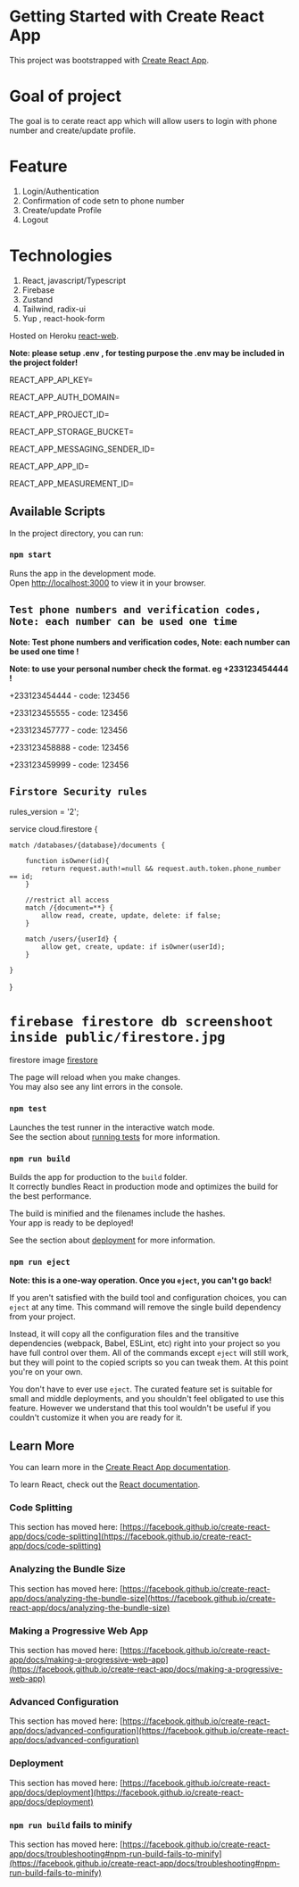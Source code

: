 # Getting Started with Create React App

This project was bootstrapped with [Create React App](https://github.com/facebook/create-react-app).

# Goal of project

The goal is to cerate react app which will allow users to login with phone number and create/update profile.

# Feature

1. Login/Authentication
2. Confirmation of code setn to phone number
3. Create/update Profile
4. Logout

# Technologies

1. React, javascript/Typescript
2. Firebase
3. Zustand
4. Tailwind, radix-ui
5. Yup , react-hook-form

Hosted on Heroku [react-web](https://savannah-react-test-app-b066dca511da.herokuapp.com/).

**Note: please setup .env , for testing purpose the .env may be included in the project folder!**

REACT_APP_API_KEY=

REACT_APP_AUTH_DOMAIN=

REACT_APP_PROJECT_ID=

REACT_APP_STORAGE_BUCKET=

REACT_APP_MESSAGING_SENDER_ID=

REACT_APP_APP_ID=

REACT_APP_MEASUREMENT_ID=

## Available Scripts

In the project directory, you can run:

### `npm start`

Runs the app in the development mode.\
Open [http://localhost:3000](http://localhost:3000) to view it in your browser.

## `Test phone numbers and verification codes, Note: each number can be used one time `

**Note: Test phone numbers and verification codes, Note: each number can be used one time !**

**Note: to use your personal number check the format. eg +233123454444 !**

+233123454444 - code: 123456

+233123455555 - code: 123456

+233123457777 - code: 123456

+233123458888 - code: 123456

+233123459999 - code: 123456

## `Firstore Security rules`

rules_version = '2';

service cloud.firestore {

    match /databases/{database}/documents {

        function isOwner(id){
            return request.auth!=null && request.auth.token.phone_number == id;
        }

        //restrict all access
        match /{document=**} {
            allow read, create, update, delete: if false;
        }

        match /users/{userId} {
            allow get, create, update: if isOwner(userId);
        }

    }

}

# `firebase firestore db screenshoot inside public/firestore.jpg `

firestore image [firestore](https://drive.google.com/file/d/16JBd3FdyysUAut1_bTEyDmOsyuAjZrXG/view?usp=sharing)

The page will reload when you make changes.\
You may also see any lint errors in the console.

### `npm test`

Launches the test runner in the interactive watch mode.\
See the section about [running tests](https://facebook.github.io/create-react-app/docs/running-tests) for more information.

### `npm run build`

Builds the app for production to the `build` folder.\
It correctly bundles React in production mode and optimizes the build for the best performance.

The build is minified and the filenames include the hashes.\
Your app is ready to be deployed!

See the section about [deployment](https://facebook.github.io/create-react-app/docs/deployment) for more information.

### `npm run eject`

**Note: this is a one-way operation. Once you `eject`, you can't go back!**

If you aren't satisfied with the build tool and configuration choices, you can `eject` at any time. This command will remove the single build dependency from your project.

Instead, it will copy all the configuration files and the transitive dependencies (webpack, Babel, ESLint, etc) right into your project so you have full control over them. All of the commands except `eject` will still work, but they will point to the copied scripts so you can tweak them. At this point you're on your own.

You don't have to ever use `eject`. The curated feature set is suitable for small and middle deployments, and you shouldn't feel obligated to use this feature. However we understand that this tool wouldn't be useful if you couldn't customize it when you are ready for it.

## Learn More

You can learn more in the [Create React App documentation](https://facebook.github.io/create-react-app/docs/getting-started).

To learn React, check out the [React documentation](https://reactjs.org/).

### Code Splitting

This section has moved here: [https://facebook.github.io/create-react-app/docs/code-splitting](https://facebook.github.io/create-react-app/docs/code-splitting)

### Analyzing the Bundle Size

This section has moved here: [https://facebook.github.io/create-react-app/docs/analyzing-the-bundle-size](https://facebook.github.io/create-react-app/docs/analyzing-the-bundle-size)

### Making a Progressive Web App

This section has moved here: [https://facebook.github.io/create-react-app/docs/making-a-progressive-web-app](https://facebook.github.io/create-react-app/docs/making-a-progressive-web-app)

### Advanced Configuration

This section has moved here: [https://facebook.github.io/create-react-app/docs/advanced-configuration](https://facebook.github.io/create-react-app/docs/advanced-configuration)

### Deployment

This section has moved here: [https://facebook.github.io/create-react-app/docs/deployment](https://facebook.github.io/create-react-app/docs/deployment)

### `npm run build` fails to minify

This section has moved here: [https://facebook.github.io/create-react-app/docs/troubleshooting#npm-run-build-fails-to-minify](https://facebook.github.io/create-react-app/docs/troubleshooting#npm-run-build-fails-to-minify)

